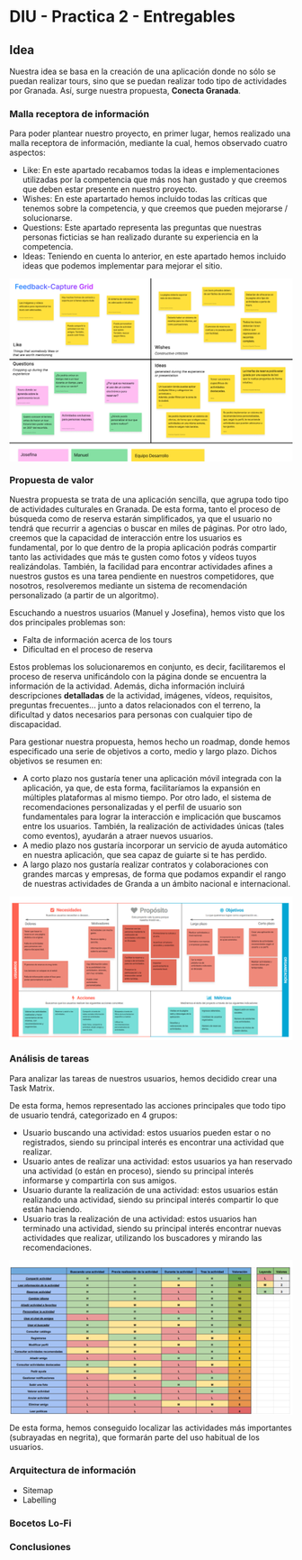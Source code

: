 # DIU - Practica 2 - Entregables

## Idea
Nuestra idea se basa en la creación de una aplicación donde no sólo se puedan realizar tours, sino que se puedan realizar todo tipo de actividades 
por Granada. Así, surge nuestra propuesta, **Conecta Granada**.


### Malla receptora de información
Para poder plantear nuestro proyecto, en primer lugar, hemos realizado una malla receptora de información, mediante la cual, hemos observado cuatro aspectos:
  - Like: En este apartado recabamos todas la ideas e implementaciones utilizadas por la competencia que más nos han gustado y que creemos que deben estar presente en
  nuestro proyecto.
  - Wishes: En este apartartado hemos incluido todas las críticas que tenemos sobre la competencia, y que creemos que pueden mejorarse / solucionarse.
  - Questions: Este apartado representa las preguntas que nuestras personas ficticias se han realizado durante su experiencia en la competencia.
  - Ideas: Teniendo en cuenta lo anterior, en este apartado hemos incluido ideas que podemos implementar para mejorar el sitio.

<img align="center" src="./FeedbackCaptureGrid.png" alt="Feedback Capture Grid"/>

### Propuesta de valor
Nuestra propuesta se trata de una aplicación sencilla, que agrupa todo tipo de actividades culturales en Granada. De esta forma, tanto el proceso de búsqueda
como de reserva estarán simplificados, ya que el usuario no tendrá que recurrir a agencias o buscar en miles de páginas.
Por otro lado, creemos que la capacidad de interacción entre los usuarios es fundamental, por lo que dentro de la propia aplicación podrás compartir tanto las actividades que más te gusten como fotos y vídeos tuyos realizándolas.
También, la facilidad para encontrar actividades afines a nuestros gustos es una tarea pendiente en nuestros competidores, que nosotros, resolveremos mediante un sistema de recomendación personalizado (a partir de un algoritmo).

Escuchando a nuestros usuarios (Manuel y Josefina), hemos visto que los dos principales problemas son:
- Falta de información acerca de los tours
- Dificultad en el proceso de reserva

Estos problemas los solucionaremos en conjunto, es decir, facilitaremos el proceso de reserva unificándolo con la página donde se encuentra la información de la actividad. Además, dicha información incluirá descripciones **detalladas** de la actividad, imágenes, vídeos, requisitos, preguntas frecuentes... junto a datos relacionados con el terreno, la dificultad y datos necesarios para personas con cualquier tipo de discapacidad.

Para gestionar nuestra propuesta, hemos hecho un roadmap, donde hemos especificado una serie de objetivos a corto, medio y largo plazo. Dichos objetivos se resumen en:
- A corto plazo nos gustaría tener una aplicación móvil integrada con la aplicación, ya que, de esta forma, facilitaríamos la expansión en múltiples plataformas al mismo tiempo. Por otro lado, el sistema de recomendaciones personalizadas y el perfil de usuario son fundamentales para lograr la interacción e implicación que buscamos entre los usuarios. También, la realización de actividades únicas (tales como eventos), ayudarán a atraer nuevos usuarios.
- A medio plazo nos gustaría incorporar un servicio de ayuda automático en nuestra aplicación, que sea capaz de guiarte si te has perdido.
- A largo plazo nos gustaría realizar contratos y colaboraciones con grandes marcas y empresas, de forma que podamos expandir el rango de nuestras actividades de Granda a un ámbito nacional e internacional.

<img align="center" src="./ScopeCanvas.png" alt="Scope Canvas"/>


### Análisis de tareas
Para analizar las tareas de nuestros usuarios, hemos decidido crear una Task Matrix.

De esta forma, hemos representado las acciones principales que todo tipo de usuario tendrá, categorizado en 4 grupos:
- Usuario buscando una actividad: estos usuarios pueden estar o no registrados, siendo su principal interés es encontrar una actividad que realizar.
- Usuario antes de realizar una actividad: estos usuarios ya han reservado una actividad (o están en proceso), siendo su principal interés informarse y compartirla con sus amigos.
- Usuario durante la realización de una actividad: estos usuarios están realizando una actividad, siendo su principal interés compartir lo que están haciendo.
- Usuario tras la realización de una actividad: estos usuarios han terminado una actividad, siendo su principal interés encontrar nuevas actividades que realizar, utilizando los buscadores y mirando las recomendaciones.

<img align="center" src="./TaskMatrix.png" alt="Task Matrix"/>

De esta forma, hemos conseguido localizar las actividades más importantes (subrayadas en negrita), que formarán parte del uso habitual de los usuarios.


### Arquitectura de información

* Sitemap 
* Labelling 


### Bocetos Lo-Fi


### Conclusiones  

